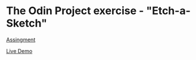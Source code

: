 # The Odin Project exercise - "Etch-a-Sketch"
[Assingment](https://www.theodinproject.com/paths/foundations/courses/foundations/lessons/etch-a-sketch-project)

[Live Demo](https://stolomeo.github.io/etch-a-sketch/)
